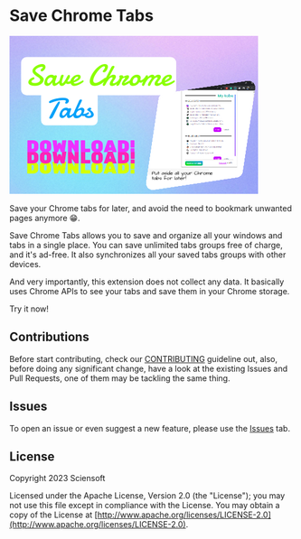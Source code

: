 # Save Chrome Tabs

![Save Chrome Tabs](./.images/small-promo-tile.v1.440x280.jpg)

Save your Chrome tabs for later, and avoid the need to bookmark unwanted pages anymore 😁.

Save Chrome Tabs allows you to save and organize all your windows and tabs in a single place. You can save unlimited tabs groups free of charge, and it's ad-free. It also synchronizes all your saved tabs groups with other devices.

And very importantly, this extension does not collect any data. It basically uses Chrome APIs to see your tabs and save them in your Chrome storage.

Try it now!

## Contributions

Before start contributing, check our [CONTRIBUTING] guideline out, also, before doing any significant change, have a look at the existing Issues and Pull Requests, one of them may be tackling the same thing.

## Issues

To open an issue or even suggest a new feature, please use the [Issues] tab.

## License

Copyright 2023 Sciensoft

Licensed under the Apache License, Version 2.0 (the "License");
you may not use this file except in compliance with the License.
You may obtain a copy of the License at [http://www.apache.org/licenses/LICENSE-2.0](http://www.apache.org/licenses/LICENSE-2.0).

[//]: ---------------------

[CONTRIBUTING]: ./CONTRIBUTING.md
[Issues]: ./../../../issues
